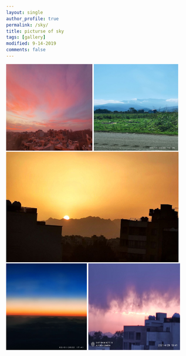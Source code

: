 ```yaml
---
layout: single
author_profile: true
permalink: /sky/
title: picturse of sky
tags: [gallery]
modified: 9-14-2019
comments: false
---
```


  <img 
  src="/assets/images/a.jpg"
  alt=sky
  width=235
  height=235
  />
  <img 
  src="/assets/images/c.jpg"
  alt=sky
  width=230
  height=235
  />
  <br>
  <img 
  src="/assets/images/b.jpg"
  alt=sky
  width=470
  height=300
  />
  <br>
  <img 
  src="/assets/images/d.jpg"
  alt=sky
  width=220
  height=235
  />
  <img 
  src="/assets/images/e.jpg"
  alt=sky
  width=250
  height=235
  />
  




